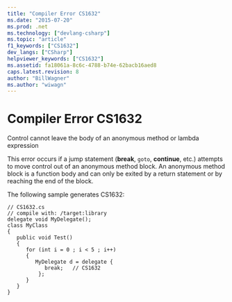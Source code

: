 ```yaml
---
title: "Compiler Error CS1632"
ms.date: "2015-07-20"
ms.prod: .net
ms.technology: ["devlang-csharp"]
ms.topic: "article"
f1_keywords: ["CS1632"]
dev_langs: ["CSharp"]
helpviewer_keywords: ["CS1632"]
ms.assetid: fa18061a-8c6c-4788-b74e-62bacb16aed8
caps.latest.revision: 8
author: "BillWagner"
ms.author: "wiwagn"
---
```

# Compiler Error CS1632
Control cannot leave the body of an anonymous method or lambda expression  
  
 This error occurs if a jump statement (**break**, `goto`, **continue**, etc.) attempts to move control out of an anonymous method block. An anonymous method block is a function body and can only be exited by a return statement or by reaching the end of the block.  
  
 The following sample generates CS1632:  
  
```  
// CS1632.cs  
// compile with: /target:library  
delegate void MyDelegate();  
class MyClass  
{  
   public void Test()  
   {        
      for (int i = 0 ; i < 5 ; i++)  
      {  
         MyDelegate d = delegate {  
            break;   // CS1632  
          };          
      }  
   }  
}  
```
